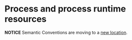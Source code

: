 # Process and process runtime resources

**NOTICE** Semantic Conventions are moving to a
[new location](http://github.com/open-telemetry/semantic-conventions).
